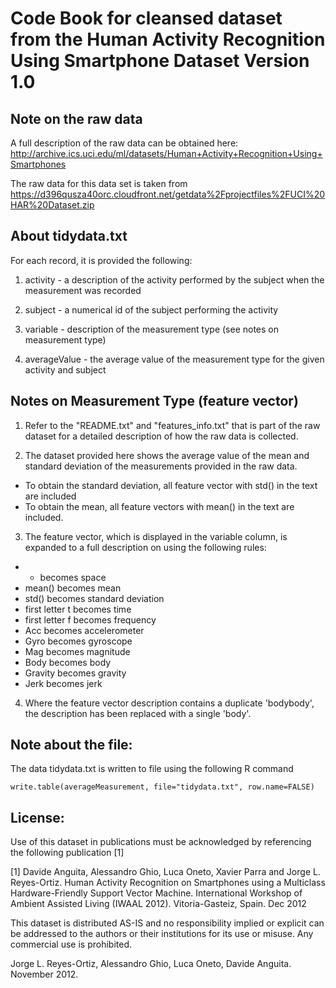 Code Book for cleansed dataset from the Human Activity Recognition Using Smartphone Dataset Version 1.0
=======

Note on the raw data
-------
A full description of the raw data can be obtained here:
http://archive.ics.uci.edu/ml/datasets/Human+Activity+Recognition+Using+Smartphones 

The raw data for this data set is taken from https://d396qusza40orc.cloudfront.net/getdata%2Fprojectfiles%2FUCI%20HAR%20Dataset.zip 


About tidydata.txt
-------
For each record, it is provided the following:

1. activity - a description of the activity performed by the subject when the measurement was recorded

2. subject - a numerical id of the subject performing the activity

3. variable - description of the measurement type (see notes on measurement type)

4. averageValue - the average value of the measurement type for the given activity and subject

Notes on Measurement Type (feature vector)
-------
1. Refer to the "README.txt" and "features_info.txt" that is part of the raw dataset for a detailed description of how the raw data is collected.

2. The dataset provided here shows the average value of the mean and standard deviation of the measurements provided in the raw data.

  * To obtain the standard deviation, all feature vector with std() in the text are included
  * To obtain the mean, all feature vectors with mean() in the text are included.

3. The feature vector, which is displayed in the variable column, is expanded to a full description on using the following rules:

  * - becomes space
  * mean() becomes mean
  * std() becomes standard deviation
  * first letter t becomes time
  * first letter f becomes frequency
  * Acc becomes accelerometer
  * Gyro becomes gyroscope
  * Mag becomes magnitude
  * Body becomes body
  * Gravity becomes gravity
  * Jerk becomes jerk

4. Where the feature vector description contains a duplicate 'bodybody', the description has been replaced with a single 'body'.


Note about the file:
-------
The data tidydata.txt is written to file using the following R command

`write.table(averageMeasurement, file="tidydata.txt", row.name=FALSE)`


License:
-------
Use of this dataset in publications must be acknowledged by referencing the following publication [1] 

[1] Davide Anguita, Alessandro Ghio, Luca Oneto, Xavier Parra and Jorge L. Reyes-Ortiz. Human Activity Recognition on Smartphones using a Multiclass Hardware-Friendly Support Vector Machine. International Workshop of Ambient Assisted Living (IWAAL 2012). Vitoria-Gasteiz, Spain. Dec 2012

This dataset is distributed AS-IS and no responsibility implied or explicit can be addressed to the authors or their institutions for its use or misuse. Any commercial use is prohibited.

Jorge L. Reyes-Ortiz, Alessandro Ghio, Luca Oneto, Davide Anguita. November 2012.
